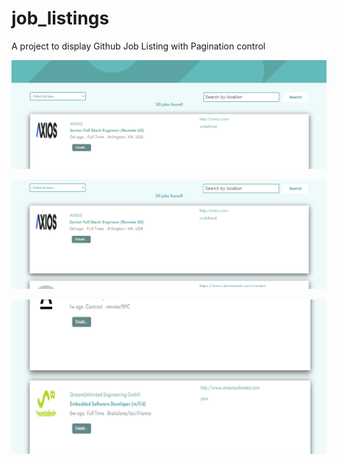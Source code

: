 # job_listings
A project to display Github Job Listing with Pagination control

![Project Preview](https://github.com/horler408/job_listings/blob/gh-pages/assets/desktop-preview.png)


![Project Preview 1](https://github.com/horler408/job_listings/blob/gh-pages/assets/preview_1.png)


![Project Preview 2](https://github.com/horler408/job_listings/blob/gh-pages/assets/preview_2.png)

